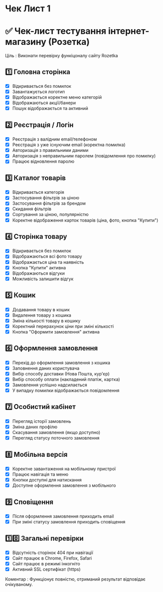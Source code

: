 # Чек Лист 1

# ✅ Чек-лист тестування інтернет-магазину (Розетка)

Ціль : Виконати перевірку функіцоналу сайту Rozetka

## 1️⃣ Головна сторінка

- [x]  Відкривається без помилок
- [x]  Завантажується логотип
- [x]  Відображається коректне меню категорій
- [x]  Відображаються акції/банери
- [x]  Пошук відображається та активний

## 2️⃣ Реєстрація / Логін

- [x]  Реєстрація з валідним email/телефоном
- [x]  Реєстрація з уже існуючим email (коректна помилка)
- [x]  Авторизація з правильними даними
- [x]  Авторизація з неправильним паролем (повідомлення про помилку)
- [x]  Працює відновлення паролю

## 3️⃣ Каталог товарів

- [x]  Відкривається категорія
- [x]  Застосування фільтрів за ціною
- [x]  Застосування фільтрів за брендом
- [x]  Скидання фільтрів
- [x]  Сортування за ціною, популярністю
- [x]  Коректне відображення карток товарів (ціна, фото, кнопка "Купити")

## 4️⃣ Сторінка товару

- [x]  Відкривається без помилок
- [x]  Відображаються всі фото товару
- [x]  Відображається ціна та наявність
- [x]  Кнопка "Купити" активна
- [x]  Відображаються відгуки
- [x]  Можливість залишити відгук

## 5️⃣ Кошик

- [x]  Додавання товару в кошик
- [x]  Видалення товару з кошика
- [x]  Зміна кількості товару в кошику
- [x]  Коректний перерахунок ціни при зміні кількості
- [x]  Кнопка "Оформити замовлення" активна

## 6️⃣ Оформлення замовлення

- [x]  Перехід до оформлення замовлення з кошика
- [x]  Заповнення даних користувача
- [x]  Вибір способу доставки (Нова Пошта, кур'єр)
- [x]  Вибір способу оплати (накладений платіж, картка)
- [x]  Замовлення успішно надсилається
- [x]  У випадку помилки відображається повідомлення

## 7️⃣ Особистий кабінет

- [x]  Перегляд історії замовлень
- [x]  Зміна даних профілю
- [x]  Скасування замовлення (якщо доступно)
- [x]  Перегляд статусу поточного замовлення

## 8️⃣ Мобільна версія

- [x]  Коректне завантаження на мобільному пристрої
- [x]  Працює навігація та меню
- [x]  Кнопки доступні для натискання
- [x]  Доступне оформлення замовлення з мобільного

## 9️⃣ Сповіщення

- [x]  Після оформлення замовлення приходить email
- [x]  При зміні статусу замовлення приходить сповіщення

## 1️⃣0️⃣ Загальні перевірки

- [x]  Відсутність сторінок 404 при навігації
- [x]  Сайт працює в Chrome, Firefox, Safari
- [x]  Сайт працює в режимі інкогніто
- [x]  Активний SSL сертифікат (https)

Коментар : Функціонує повністю, отриманий результат відповідає очікуваному.